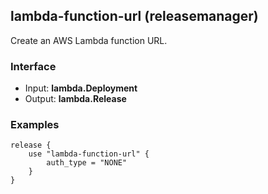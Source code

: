 ## lambda-function-url (releasemanager)

Create an AWS Lambda function URL.

### Interface

- Input: **lambda.Deployment**
- Output: **lambda.Release**

### Examples

```hcl
release {
	use "lambda-function-url" {
		auth_type = "NONE"
	}
}
```
